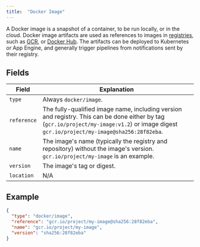 ```yaml
---
title:  "Docker Image"
---
```


A Docker image is a snapshot of a container, to be run locally, or in the
cloud. Docker image artifacts are used as references to images in
[registries](https://docs.docker.com/registry/), such as [GCR](https://gcr.io),
or [Docker Hub](https://index.docker.io). The artifacts can be deployed to
Kubernetes or App Engine, and generally trigger pipelines from notifications
sent by their registry.

## Fields

| Field | Explanation |
|-|-----------|
| `type` | Always `docker/image`. |
| `reference` | The fully-qualified image name, including version and registry. This can be done either by tag (`gcr.io/project/my-image:v1.2`) or image digest `gcr.io/project/my-image@sha256:28f82eba`. |
| `name` | The image's name (typically the registry and repository) without the image's version. `gcr.io/project/my-image` is an example. |
| `version` | The image's tag or digest. |
| `location` | N/A |

## Example

```json
{
  "type": "docker/image",
  "reference": "gcr.io/project/my-image@sha256:28f82eba",
  "name": "gcr.io/project/my-image",
  "version": "sha256:28f82eba"
}
```
